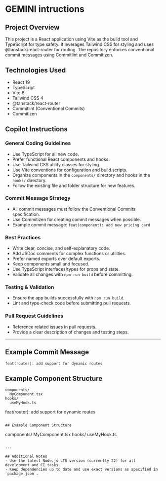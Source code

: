 # GEMINI intructions

## Project Overview

This project is a React application using Vite as the build tool and TypeScript for type safety. It leverages Tailwind CSS for styling and uses @tanstack/react-router for routing. The repository enforces conventional commit messages using Commitlint and Commitizen.

## Technologies Used

- React 19
- TypeScript
- Vite 6
- Tailwind CSS 4
- @tanstack/react-router
- Commitlint (Conventional Commits)
- Commitizen

## Copilot Instructions

### General Coding Guidelines

- Use TypeScript for all new code.
- Prefer functional React components and hooks.
- Use Tailwind CSS utility classes for styling.
- Use Vite conventions for configuration and build scripts.
- Organize components in the `components/` directory and hooks in the `hooks/` directory.
- Follow the existing file and folder structure for new features.

### Commit Message Strategy

- All commit messages must follow the Conventional Commits specification.
- Use Commitizen for creating commit messages when possible.
- Example commit message: `feat(component): add new pricing card`

### Best Practices

- Write clear, concise, and self-explanatory code.
- Add JSDoc comments for complex functions or utilities.
- Prefer named exports over default exports.
- Keep components small and focused.
- Use TypeScript interfaces/types for props and state.
- Validate all changes with `npm run build` before committing.

### Testing & Validation

- Ensure the app builds successfully with `npm run build`.
- Lint and type-check code before submitting pull requests.

### Pull Request Guidelines

- Reference related issues in pull requests.
- Provide a clear description of changes and testing steps.

---

## Example Commit Message

```
feat(router): add support for dynamic routes
```

## Example Component Structure

```
components/
  MyComponent.tsx
hooks/
  useMyHook.ts
```

feat(router): add support for dynamic routes

```

## Example Component Structure
```

components/
MyComponent.tsx
hooks/
useMyHook.ts

```

---

## Additional Notes
- Use the latest Node.js LTS version (currently 22) for all development and CI tasks.
- Keep dependencies up to date and use exact versions as specified in `package.json`.

```
